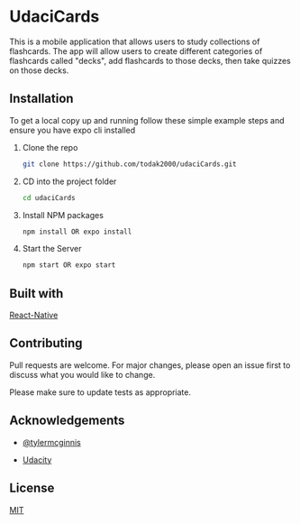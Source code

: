 # UdaciCards

This is a mobile application that allows users to study collections of flashcards. The app will allow users to create different categories of flashcards called "decks", add flashcards to those decks, then take quizzes on those decks.

## Installation

To get a local copy up and running follow these simple example steps and ensure you have expo cli installed

1. Clone the repo
   ```sh
   git clone https://github.com/todak2000/udaciCards.git
   ```
2. CD into the project folder
   ```sh
   cd udaciCards
   ```
3. Install NPM packages
   ```sh
   npm install OR expo install
   ```
4. Start the Server
   ```sh
   npm start OR expo start
   ```

## Built with
[React-Native](https://reactnative.dev/)


## Contributing
Pull requests are welcome. For major changes, please open an issue first to discuss what you would like to change.

Please make sure to update tests as appropriate.


## Acknowledgements
* [@tylermcginnis](https://twitter.com/tylermcginnis)

* [Udacity](https://www.udacity.com/)



## License
[MIT](https://choosealicense.com/licenses/mit/)